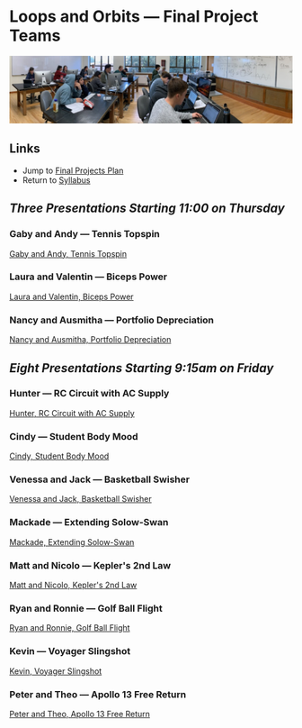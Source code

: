 # Loops and Orbits &mdash; Final Project Teams

![Class at Work](./photos/ClassAtWork.jpeg)

## Links

* Jump to [Final Projects Plan](./plan.md)
* Return to [Syllabus](http://physics.stmarys-ca.edu/faculty/brianhill/courses/Jan033/20J/index.html)

## *Three Presentations Starting 11:00 on Thursday*

### Gaby and Andy &mdash; Tennis Topspin

[Gaby and Andy, Tennis Topspin](./gaby_andy/tennis_topspin.md)

### Laura and Valentin &mdash; Biceps Power

[Laura and Valentin, Biceps Power](./laura_valentin/biceps_power.md)

### Nancy and Ausmitha &mdash; Portfolio Depreciation

[Nancy and Ausmitha, Portfolio Depreciation](./nancy_ausmitha/portfolio_depreciation.md)

## *Eight Presentations Starting 9:15am on Friday*

### Hunter &mdash; RC Circuit with AC Supply

[Hunter, RC Circuit with AC Supply](./hunter/rc_circuit_ac_supply.md)

### Cindy &mdash; Student Body Mood

[Cindy, Student Body Mood](./cindy/student_body_mood.md)

### Venessa and Jack &mdash; Basketball Swisher

[Venessa and Jack, Basketball Swisher](./venessa_jack/basketball_swisher.md)

### Mackade &mdash; Extending Solow-Swan

[Mackade, Extending Solow-Swan](./mackade/extending_solow_swan.md)

### Matt and Nicolo &mdash; Kepler's 2nd Law

[Matt and Nicolo, Kepler's 2nd Law](./matt_nicolo/keplers_2nd_law.md)

### Ryan and Ronnie &mdash; Golf Ball Flight

[Ryan and Ronnie, Golf Ball Flight](./ryan_ronnie/golf_ball_flight.md)

### Kevin &mdash; Voyager Slingshot

[Kevin, Voyager Slingshot](./kevin/voyager_slingshot.md)

### Peter and Theo &mdash; Apollo 13 Free Return

[Peter and Theo, Apollo 13 Free Return](./peter_theo/apollo_13_free_return.md)
